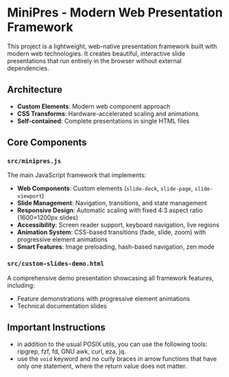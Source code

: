 # MiniPres - Modern Web Presentation Framework

This project is a lightweight, web-native presentation framework built with modern web technologies. It creates beautiful, interactive slide presentations that run entirely in the browser without external dependencies.

## Architecture

- **Custom Elements**: Modern web component approach
- **CSS Transforms**: Hardware-accelerated scaling and animations
- **Self-contained**: Complete presentations in single HTML files

## Core Components

### `src/minipres.js`

The main JavaScript framework that implements:

- **Web Components**: Custom elements (`slide-deck`, `slide-page`, `slide-viewport`)
- **Slide Management**: Navigation, transitions, and state management
- **Responsive Design**: Automatic scaling with fixed 4:3 aspect ratio (1600×1200px slides)
- **Accessibility**: Screen reader support, keyboard navigation, live regions
- **Animation System**: CSS-based transitions (fade, slide, zoom) with progressive element animations
- **Smart Features**: Image preloading, hash-based navigation, zen mode

### `src/custom-slides-demo.html`

A comprehensive demo presentation showcasing all framework features, including:

- Feature demonstrations with progressive element animations
- Technical documentation slides

## Important Instructions

- in addition to the usual POSIX utils, you can use the following tools: ripgrep, fzf, fd, GNU awk, curl, eza, jq.
- use the `void` keyword and no curly braces in arrow functions that have only one statement, where the return value does not matter.
